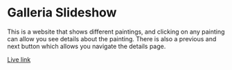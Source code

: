 # Galleria Slideshow

This is a website that shows different paintings, and clicking on any painting can allow you see details about the painting. There is also a previous and next button which allows you navigate the details page.

[Live link](https://galleria-fordevsjs.netlify.app)
